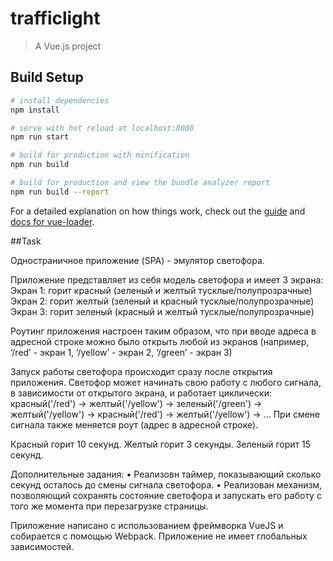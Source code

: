 # trafficlight

> A Vue.js project

## Build Setup

``` bash
# install dependencies
npm install

# serve with hot reload at localhost:8080
npm run start

# build for production with minification
npm run build

# build for production and view the bundle analyzer report
npm run build --report
```

For a detailed explanation on how things work, check out the [guide](http://vuejs-templates.github.io/webpack/) and [docs for vue-loader](http://vuejs.github.io/vue-loader).

##Task

Oдностраничное приложение (SPA) - эмулятор светофора.

Приложение представляет из себя модель светофора и имеет 3 экрана:
Экран 1: горит красный (зеленый и желтый тусклые/полупрозрачные)
Экран 2: горит желтый (зеленый и красный тусклые/полупрозрачные)
Экран 3: горит зеленый (красный и желтый тусклые/полупрозрачные)

Роутинг приложения настроен таким образом, что при вводе адреса в адресной строке можно было открыть любой из экранов
(например,
‘/red’ - экран 1,
‘/yellow’ - экран 2,
‘/green’ - экран 3)

Запуск работы светофора происходит сразу после открытия приложения.
Светофор может начинать свою работу с любого сигнала, в зависимости от открытого экрана, и работает циклически: красный('/red') -> желтый('/yellow') -> зеленый('/green') -> желтый('/yellow') -> красный('/red') -> желтый('/yellow') -> ...
При смене сигнала также меняется роут (адрес в адресной строке).

Красный горит 10 секунд.
Желтый горит 3 секунды.
Зеленый горит 15 секунд.

Дополнительные задания:
• Реализовн таймер, показывающий сколько секунд осталось до смены сигнала светофора.
• Реализован механизм, позволяющий сохранять состояние светофора и запускать его работу с того же момента при перезагрузке страницы.

Приложение написано с использованием фреймворка VueJS и собирается с помощью Webpack.
Приложение не имеет глобальных зависимостей.
